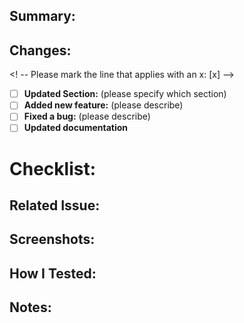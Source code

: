 <!-- 
NOTE: The comments enclosed in these brackets are guides and will not be visible in your pull request description. Please make sure to fill out all the sections as necessary and remove the comments before submitting your PR.

Please provide a brief description of the changes made in this PR for the "Code with Aloha Website".
-->
## Summary:

## Changes:
<! -- Please mark the line that applies with an x: [x] -->
-  [ ] **Updated Section:** (please specify which section)
-  [ ] **Added new feature:** (please describe)
-  [ ] **Fixed a bug:** (please describe)
-  [ ] **Updated documentation**

# Checklist:
<!-- 
- [ ] I have tested my changes thorougly
- [ ] I have linked the related issue (Ex: fixes #12, closes #123 in the PR description)
-->

## Related Issue:
<!--
Please link to any related issue or provide context for the changes.
-->

## Screenshots:
<!-- 
If your changes affect the UI or layout, please attach before-and-after screenshots.
-->

## How I Tested:
<!-- 
Please describe how you tested the changes (e.g., locally, on the live site, etc.).
-->

## Notes:
<!-- 
Any additional information or context about the changes.

Thank you for contributing to the Code with Aloha Website! We appreciate your effort and dedication to improving the community through technology.

Commit and push the changes
-->




